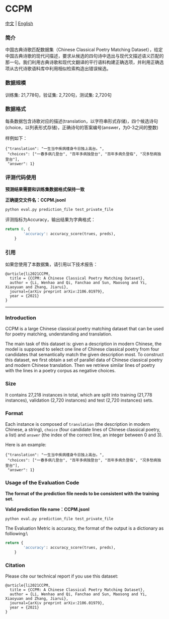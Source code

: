 # CCPM
[中文](#简介) | [English](#Introduction)

### 简介
中国古典诗歌匹配数据集（Chinese Classical Poetry Matching Dataset），给定中国古典诗歌的现代问描述，要求从候选的四句诗中选出与现代文描述语义匹配的那一句。我们利用古典诗歌和现代文翻译的平行语料构建正确选项，并利用正确选项从古代诗歌语料库中利用相似检索构造出错误候选。

### 数据规模
训练集: 21,778句，验证集: 2,720句，测试集: 2,720句
### 数据格式
每条数据包含诗歌对应的描述(translation，以字符串形式存储)，四个候选诗句(choice，以列表形式存储)，正确诗句的答案编号(answer，为0-3之间的整数)

样例如下：

```
{"translation": "一生当中疾病缠身今日独上高台。",
 "choices": ["一春多病几登台", "百年多病独登台", "百年多病负登临", "况多愁病独登台"],
 "answer": 1}
```
### 评测代码使用

**预测结果需要和训练集数据格式保持一致**

**正确提交文件名：CCPM.jsonl**

```shell
python eval.py prediction_file test_private_file
```

评测指标为Accuracy，输出结果为字典格式：

```python
return 0, {
        'accuracy': accuracy_score(trues, preds),
    }
```

### 引用

如果您使用了本数据集，请引用以下技术报告：
```
@article{li2021CCPM,
  title = {CCPM: A Chinese Classical Poetry Matching Dataset},
  author = {Li, Wenhao and Qi, Fanchao and Sun, Maosong and Yi, Xiaoyuan and Zhang, Jiarui},
  journal={arXiv preprint arXiv:2106.01979},
  year = {2021}
}
```



------

### Introduction

CCPM is a large Chinese classical poetry matching dataset that can be used for poetry matching, understanding and translation. 

The main task of this dataset is: given a description in modern Chinese, the model is supposed to select one line of Chinese classical poetry from four candidates that semantically match the given description most. To construct this dataset, we first obtain a set of parallel data of Chinese classical poetry and modern Chinese translation. Then we retrieve similar lines of poetry with the lines in a poetry corpus as negative choices.

### Size
It contains 27,218 instances in total, which are split into training (21,778 instances), validation (2,720 instances) and test (2,720 instances) sets.

### Format

Each instance is composed of `translation` (the description in modern Chinese, a string), `choice` (four candidate lines of Chinese classical poetry, a list)  and `answer` (the index of the correct line, an integer between 0 and 3).

Here is an example:
```
{"translation": "一生当中疾病缠身今日独上高台。",
 "choices": ["一春多病几登台", "百年多病独登台", "百年多病负登临", "况多愁病独登台"],
 "answer": 1}
```

### Usage of the Evaluation Code

**The format of the prediction file needs to be consistent with the training set.**

**Valid prediction file name：CCPM.jsonl**

```shell
python eval.py prediction_file test_private_file
```

The Evaluation Metric is accuracy, the format of the output is a dictionary as folliowing:\

```python
return {
        'accuracy': accuracy_score(trues, preds),
    }
```

### Citation

Please cite our technical report if you use this dataset:

```
@article{li2021CCPM,
  title = {CCPM: A Chinese Classical Poetry Matching Dataset},
  author = {Li, Wenhao and Qi, Fanchao and Sun, Maosong and Yi, Xiaoyuan and Zhang, Jiarui},
  journal={arXiv preprint arXiv:2106.01979},
  year = {2021}
}
```